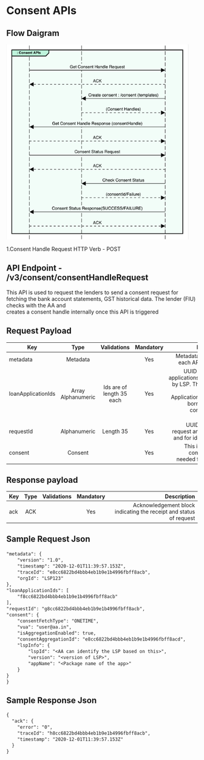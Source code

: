 

# Consent APIs

## Flow Daigram
![alt text](https://github.com/EzyReach/api-doc/blob/consent-api/Consent_APIs.png "Consent API")

1.Consent Handle Request
   HTTP Verb - POST
   ## API Endpoint - /v3/consent/consentHandleRequest

   This API is used to request the lenders to send a consent request for fetching the bank account statements, GST historical data. The lender (FIU) checks with the AA and        
   creates a consent handle internally once this API is triggered

   ## Request Payload

   |Key               |Type    |Validations |Mandatory |Description|
   |------------------|:------:|:----------:|:--------:|----------:|
   |metadata          |Metadata|            |Yes       |Metadata specific to each API response.|
   |loanApplicationIds|Array Alphanumeric |Ids are of length 35 each|Yes|UUID for the loan applications,Generated by LSP.   These are the list of loan Applications for which borrower wants consents to be created.|
   |requestId|Alphanumeric|Length 35|Yes|UUID used to tie request and response and for idempotency.|
   |consent|Consent||Yes|This includes the consent details needed for the loan.|
   
   ## Response payload
   
   |Key               |Type    |Validations |Mandatory |Description|
   |----|:----:|:----------:|:--------:|----------:|
   |ack |ACK   |            |Yes       |Acknowledgement block indicating the receipt and status of request|
   
   ## Sample Request Json
   
   ``` {
   "metadata": {
       "version": "1.0",
       "timestamp": "2020-12-01T11:39:57.153Z",
       "traceId": "e8cc6822bd4bbb4eb1b9e1b4996fbff8acb",
       "orgId": "LSP123"
   },
   "loanApplicationIds": [
       "f8cc6822bd4bbb4eb1b9e1b4996fbff8acb"
   ],
   "requestId": "g8cc6822bd4bbb4eb1b9e1b4996fbff8acb",
   "consent": {
       "consentFetchType": "ONETIME",
       "vua": "user@aa.in",
       "isAggregationEnabled": true,
       "consentAggregationId": "e8cc6822bd4bbb4eb1b9e1b4996fbff8acd",
       "lspInfo": {
           "lspId": "<AA can identify the LSP based on this>",
           "version": "<version of LSP>",
           "appName": "<Package name of the app>"
       }
   }
} 
```

## Sample Response Json
```
{
  "ack": {
    "error": "0",
    "traceId": "h8cc6822bd4bbb4eb1b9e1b4996fbff8acb",
    "timestamp": "2020-12-01T11:39:57.153Z"
  }
}
```
